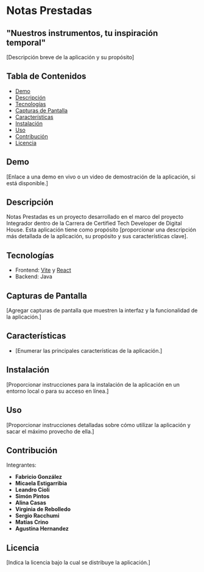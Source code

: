 # Notas Prestadas

## "Nuestros instrumentos, tu inspiración temporal"

[Descripción breve de la aplicación y su propósito]

## Tabla de Contenidos

- [Demo](#demo)
- [Descripción](#descripción)
- [Tecnologías](#tecnologías)
- [Capturas de Pantalla](#capturas-de-pantalla)
- [Características](#características)
- [Instalación](#instalación)
- [Uso](#uso)
- [Contribución](#contribución)
- [Licencia](#licencia)

## Demo

[Enlace a una demo en vivo o un video de demostración de la aplicación, si está disponible.]

## Descripción

Notas Prestadas es un proyecto desarrollado en el marco del proyecto Integrador dentro de la Carrera de Certified Tech Developer de Digital House. Esta aplicación tiene como propósito [proporcionar una descripción más detallada de la aplicación, su propósito y sus características clave].

## Tecnologías

- Frontend: [Vite](https://vitejs.dev/) y [React](https://es.reactjs.org/)
- Backend: Java

## Capturas de Pantalla

[Agregar capturas de pantalla que muestren la interfaz y la funcionalidad de la aplicación.]

## Características

- [Enumerar las principales características de la aplicación.]

## Instalación

[Proporcionar instrucciones para la instalación de la aplicación en un entorno local o para su acceso en línea.]

## Uso

[Proporcionar instrucciones detalladas sobre cómo utilizar la aplicación y sacar el máximo provecho de ella.]

## Contribución

Integrantes:

- **Fabricio González**
- **Micaela Estigarribia**
- **Leandro Cioli**
- **Simón Pintos**
- **Alina Casas**
- **Virginia de Rebolledo**
- **Sergio Racchumi**
- **Matías Crino**
- **Agustina Hernandez**


## Licencia

[Indica la licencia bajo la cual se distribuye la aplicación.]

